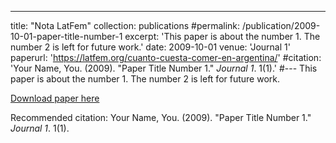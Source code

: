 ---
title: "Nota LatFem"
collection: publications
#permalink: /publication/2009-10-01-paper-title-number-1
excerpt: 'This paper is about the number 1. The number 2 is left for future work.'
date: 2009-10-01
venue: 'Journal 1'
paperurl: 'https://latfem.org/cuanto-cuesta-comer-en-argentina/'
#citation: 'Your Name, You. (2009). &quot;Paper Title Number 1.&quot; <i>Journal 1</i>. 1(1).'
#---
This paper is about the number 1. The number 2 is left for future work.

[Download paper here](http://academicpages.github.io/files/paper1.pdf)

Recommended citation: Your Name, You. (2009). "Paper Title Number 1." <i>Journal 1</i>. 1(1).
